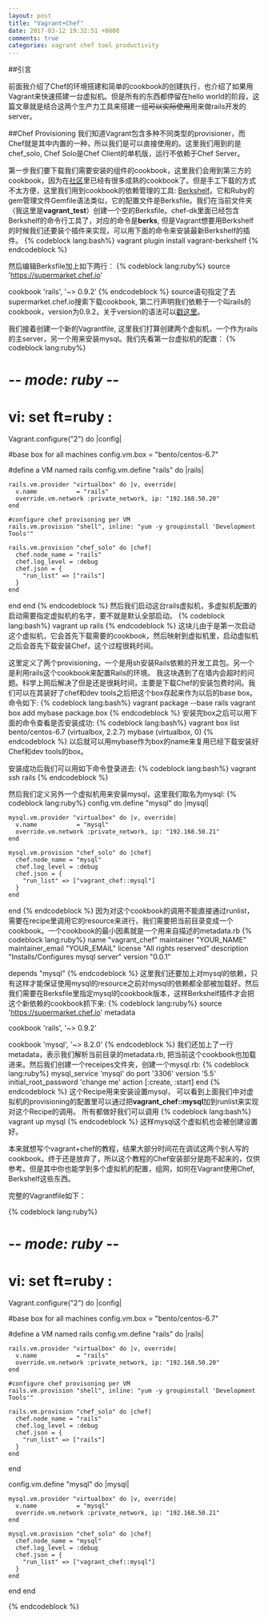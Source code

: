 ```yaml
---
layout: post
title: "Vagrant+Chef"
date: 2017-03-12 19:32:51 +0800
comments: true
categories: vagrant chef tool productivity
---
```


##引言

前面我介绍了Chef的环境搭建和简单的cookbook的创建执行，也介绍了如果用Vagrant来快速搭建一台虚拟机。但是所有的东西都停留在hello world的阶段，这篇文章就是结合这两个生产力工具来搭建一组~~可以实际使用~~用来做rails开发的server。

##Chef Provisioning
我们知道Vagrant包含多种不同类型的provisioner，而Chef就是其中内置的一种，所以我们是可以直接使用的。这里我们用到的是chef_solo, Chef Solo是Chef Client的单机版，运行不依赖于Chef Server。

第一步我们要下载我们需要安装的组件的cookbook，这里我们会用到第三方的cookbook，因为在[社区](https://supermarket.chef.io/cookbooks/)里已经有很多成熟的cookbook了。但是手工下载的方式不太方便，这里我们用到cookbook的依赖管理的工具: [Berkshelf](https://docs.chef.io/berkshelf.html)。它和Ruby的gem管理文件Gemfile语法类似，它的配置文件是Berksfile。我们在当前文件夹（我这里是**vagrant_test**）创建一个空的Berksfile。chef-dk里面已经包含Berkshelf的命令行工具了，对应的命令是**berks**, 但是Vagrant想要用Berkshelf的时候我们还要装个插件来实现，可以用下面的命令来安装最新Berkshelf的插件。
{% codeblock lang:bash%}
vagrant plugin install vagrant-berkshelf
{% endcodeblock %}

然后编辑Berksfile加上如下两行：
{% codeblock lang:ruby%}
source 'https://supermarket.chef.io'

cookbook 'rails', '~> 0.9.2'
{% endcodeblock %}
source语句指定了去supermarket.chef.io搜索下载cookbook, 第二行声明我们依赖于一个叫rails的cookbook，version为0.9.2，关于version的语法可以[戳这里](https://docs.chef.io/config_rb_metadata.html#cookbook-version-constraints)。

我们接着创建一个新的Vagrantfile, 这里我们打算创建两个虚拟机，一个作为rails的主server，另一个用来安装mysql。我们先看第一台虚拟机的配置：
{% codeblock lang:ruby%}
# -*- mode: ruby -*-
# vi: set ft=ruby :

Vagrant.configure("2") do |config|

  #base box for all machines
  config.vm.box = "bento/centos-6.7"

  #define a VM named rails
  config.vm.define "rails" do |rails|

    rails.vm.provider "virtualbox" do |v, override|
      v.name           = "rails"
      override.vm.network :private_network, ip: "192.168.50.20"
    end

    #configure chef provisoning per VM
    rails.vm.provision "shell", inline: "yum -y groupinstall 'Development Tools'"

    rails.vm.provision "chef_solo" do |chef|
      chef.node_name = "rails"
      chef.log_level = :debug
      chef.json = {
        "run_list" => ["rails"]
      }
    end
  end
end
{% endcodeblock %}
然后我们启动这台rails虚拟机，多虚拟机配置的启动需要指定虚拟机的名字，要不就是默认全部启动。
{% codeblock lang:bash%}
vagrant up rails
{% endcodeblock %}
这块儿由于是第一次启动这个虚拟机，它会首先下载需要的cookbook，然后映射到虚拟机里，启动虚拟机之后会首先下载安装Chef，这个过程很耗时间。

这里定义了两个provisioning，一个是用sh安装Rails依赖的开发工具包。另一个是利用rails这个cookbook来配置Rails的环境。
我这块遇到了在墙内会超时的问题。科学上网后解决了但是还是很耗时间，主要是下载Chef的安装包费时间。我们可以在其装好了chef和dev tools之后把这个box存起来作为以后的base box。命令如下:
{% codeblock lang:bash%}
vagrant package --base rails
vagrant box add mybase package.box 
{% endcodeblock %}
安装完box之后可以用下面的命令查看是否安装成功:
{% codeblock lang:bash%}
vagrant box list                  
bento/centos-6.7 (virtualbox, 2.2.7)
mybase           (virtualbox, 0)
{% endcodeblock %}
以后就可以用mybase作为box的name来复用已经下载安装好Chef和dev tools的box。

安装成功后我们可以用如下命令登录进去:
{% codeblock lang:bash%}
vagrant ssh rails
{% endcodeblock %}

然后我们定义另外一个虚拟机用来安装mysql，这里我们取名为mysql:
{% codeblock lang:ruby%}
config.vm.define "mysql" do |mysql|

    mysql.vm.provider "virtualbox" do |v, override|
      v.name           = "mysql"
      override.vm.network :private_network, ip: "192.168.50.21"
    end

    mysql.vm.provision "chef_solo" do |chef|
      chef.node_name = "mysql"
      chef.log_level = :debug
      chef.json = {
        "run_list" => ["vagrant_chef::mysql"]
      }
    end
 end
{% endcodeblock %}
因为对这个cookbook的调用不能直接通过runlist，需要在recipe里调用它的resource来进行，我们需要把当前目录变成一个cookbook。一个cookbook的最小因素就是一个用来自描述的metadata.rb
{% codeblock lang:ruby%}
name             "vagrant_chef"
maintainer       "YOUR_NAME"
maintainer_email "YOUR_EMAIL"
license          "All rights reserved"
description      "Installs/Configures mysql server"
version          "0.0.1"

depends "mysql"
{% endcodeblock %}
这里我们还要加上对mysql的依赖，只有这样才能保证使用mysql的resource之前对mysql的依赖都全部被加载好。然后我们需要在Berksfile里指定mysql的cookbook版本，这样Berkshelf插件才会把这个新依赖的cookbook抓下来:
{% codeblock lang:ruby%}
source 'https://supermarket.chef.io'
metadata

cookbook 'rails', '~> 0.9.2'

cookbook 'mysql', '~> 8.2.0'
{% endcodeblock %}
我们还加上了一行metadata，表示我们解析当前目录的metadata.rb, 把当前这个cookbook也加载进来。然后我们创建一个receipes文件夹，创建一个mysql.rb:
{% codeblock lang:ruby%}
mysql_service 'mysql' do
  port '3306'
  version '5.5'
  initial_root_password 'change me'
  action [:create, :start]
end
{% endcodeblock %}
这个Recipe用来安装设置mysql， 可以看到上面我们中对虚拟机的provisioning的配置里可以通过把**vagrant_chef::mysql**加到runlist来实现对这个Recipe的调用。
所有都做好我们可以调用
{% codeblock lang:bash%}
vagrant up mysql
{% endcodeblock %}
这样mysql这个虚拟机也会被创建设置好。

本来就想写个vagrant+chef的教程，结果大部分时间花在调试这两个别人写的cookbook。终于还是放弃了，所以这个教程的Chef安装部分是跑不起来的，仅供参考。但是其中你也能学到多个虚拟机的配置，组网，如何在Vagrant使用Chef, Berkshelf这些东西。

完整的Vagrantfile如下：

{% codeblock lang:ruby%}
# -*- mode: ruby -*-
# vi: set ft=ruby :

Vagrant.configure("2") do |config|

  #base box for all machines
  config.vm.box = "bento/centos-6.7"

  #define a VM named rails
  config.vm.define "rails" do |rails|

    rails.vm.provider "virtualbox" do |v, override|
      v.name           = "rails"
      override.vm.network :private_network, ip: "192.168.50.20"
    end

    #configure chef provisoning per VM
    rails.vm.provision "shell", inline: "yum -y groupinstall 'Development Tools'"

    rails.vm.provision "chef_solo" do |chef|
      chef.node_name = "rails"
      chef.log_level = :debug
      chef.json = {
        "run_list" => ["rails"]
      }
    end
  end

  config.vm.define "mysql" do |mysql|

    mysql.vm.provider "virtualbox" do |v, override|
      v.name           = "mysql"
      override.vm.network :private_network, ip: "192.168.50.21"
    end

    mysql.vm.provision "chef_solo" do |chef|
      chef.node_name = "mysql"
      chef.log_level = :debug
      chef.json = {
        "run_list" => ["vagrant_chef::mysql"]
      }
    end
  end
end

{% endcodeblock %}